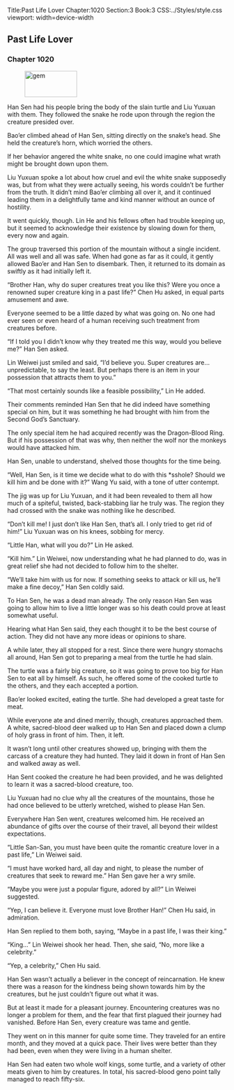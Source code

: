 Title:Past Life Lover 
Chapter:1020 
Section:3 
Book:3 
CSS:../Styles/style.css 
viewport: width=device-width
  
## Past Life Lover
### Chapter 1020 
<figure>
	<img src="../Images/gem.gif" alt="gem" id="gem" width="120" height="60" />
</figure>
  

  
  Han Sen had his people bring the body of the slain turtle and Liu Yuxuan with them. They followed the snake he rode upon through the region the creature presided over.

Bao’er climbed ahead of Han Sen, sitting directly on the snake’s head. She held the creature’s horn, which worried the others.

If her behavior angered the white snake, no one could imagine what wrath might be brought down upon them.

Liu Yuxuan spoke a lot about how cruel and evil the white snake supposedly was, but from what they were actually seeing, his words couldn’t be further from the truth. It didn’t mind Bao’er climbing all over it, and it continued leading them in a delightfully tame and kind manner without an ounce of hostility.

It went quickly, though. Lin He and his fellows often had trouble keeping up, but it seemed to acknowledge their existence by slowing down for them, every now and again.

The group traversed this portion of the mountain without a single incident. All was well and all was safe. When had gone as far as it could, it gently allowed Bao’er and Han Sen to disembark. Then, it returned to its domain as swiftly as it had initially left it.

“Brother Han, why do super creatures treat you like this? Were you once a renowned super creature king in a past life?” Chen Hu asked, in equal parts amusement and awe.

Everyone seemed to be a little dazed by what was going on. No one had ever seen or even heard of a human receiving such treatment from creatures before.

“If I told you I didn’t know why they treated me this way, would you believe me?” Han Sen asked.

Lin Weiwei just smiled and said, “I’d believe you. Super creatures are… unpredictable, to say the least. But perhaps there is an item in your possession that attracts them to you.”

“That most certainly sounds like a feasible possibility,” Lin He added.

Their comments reminded Han Sen that he did indeed have something special on him, but it was something he had brought with him from the Second God’s Sanctuary.

The only special item he had acquired recently was the Dragon-Blood Ring. But if his possession of that was why, then neither the wolf nor the monkeys would have attacked him.

Han Sen, unable to understand, shelved those thoughts for the time being.

“Well, Han Sen, is it time we decide what to do with this *sshole? Should we kill him and be done with it?” Wang Yu said, with a tone of utter contempt.

The jig was up for Liu Yuxuan, and it had been revealed to them all how much of a spiteful, twisted, back-stabbing liar he truly was. The region they had crossed with the snake was nothing like he described.

“Don’t kill me! I just don’t like Han Sen, that’s all. I only tried to get rid of him!” Liu Yuxuan was on his knees, sobbing for mercy.

“Little Han, what will you do?” Lin He asked.

“Kill him.” Lin Weiwei, now understanding what he had planned to do, was in great relief she had not decided to follow him to the shelter.

“We’ll take him with us for now. If something seeks to attack or kill us, he’ll make a fine decoy,” Han Sen coldly said.

To Han Sen, he was a dead man already. The only reason Han Sen was going to allow him to live a little longer was so his death could prove at least somewhat useful.

Hearing what Han Sen said, they each thought it to be the best course of action. They did not have any more ideas or opinions to share.

A while later, they all stopped for a rest. Since there were hungry stomachs all around, Han Sen got to preparing a meal from the turtle he had slain.

The turtle was a fairly big creature, so it was going to prove too big for Han Sen to eat all by himself. As such, he offered some of the cooked turtle to the others, and they each accepted a portion.

Bao’er looked excited, eating the turtle. She had developed a great taste for meat.

While everyone ate and dined merrily, though, creatures approached them. A white, sacred-blood deer walked up to Han Sen and placed down a clump of holy grass in front of him. Then, it left.

It wasn’t long until other creatures showed up, bringing with them the carcass of a creature they had hunted. They laid it down in front of Han Sen and walked away as well.

Han Sent cooked the creature he had been provided, and he was delighted to learn it was a sacred-blood creature, too.

Liu Yuxuan had no clue why all the creatures of the mountains, those he had once believed to be utterly wretched, wished to please Han Sen.

Everywhere Han Sen went, creatures welcomed him. He received an abundance of gifts over the course of their travel, all beyond their wildest expectations.

“Little San-San, you must have been quite the romantic creature lover in a past life,” Lin Weiwei said.

“I must have worked hard, all day and night, to please the number of creatures that seek to reward me.” Han Sen gave her a wry smile.

“Maybe you were just a popular figure, adored by all?” Lin Weiwei suggested.

“Yep, I can believe it. Everyone must love Brother Han!” Chen Hu said, in admiration.

Han Sen replied to them both, saying, “Maybe in a past life, I was their king.”

“King…” Lin Weiwei shook her head. Then, she said, “No, more like a celebrity.”

“Yep, a celebrity,” Chen Hu said.

Han Sen wasn’t actually a believer in the concept of reincarnation. He knew there was a reason for the kindness being shown towards him by the creatures, but he just couldn’t figure out what it was.

But at least it made for a pleasant journey. Encountering creatures was no longer a problem for them, and the fear that first plagued their journey had vanished. Before Han Sen, every creature was tame and gentle.

They went on in this manner for quite some time. They traveled for an entire month, and they moved at a quick pace. Their lives were better than they had been, even when they were living in a human shelter.

Han Sen had eaten two whole wolf kings, some turtle, and a variety of other meats given to him by creatures. In total, his sacred-blood geno point tally managed to reach fifty-six.
